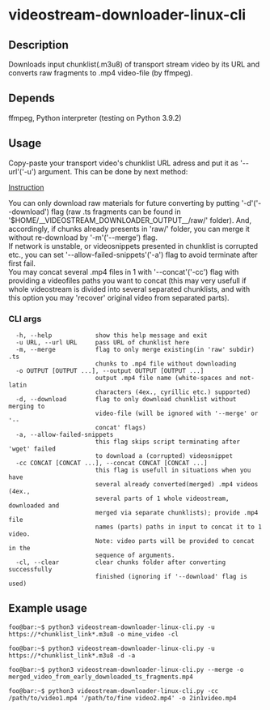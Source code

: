 # videostream-downloader-linux-cli
## Description
Downloads input chunklist(.m3u8) of transport stream video by its URL and converts raw fragments to .mp4 video-file (by ffmpeg).
## Depends
ffmpeg, Python interpreter (testing on Python 3.9.2)
## Usage
Copy-paste your transport video's chunklist URL adress and put it as '--url'('-u') argument. This can be done by next method:  

[Instruction](videostream-downloader-instr.gif)  

You can only download raw materials for future converting by putting '-d'('--download') flag (raw .ts fragments can be found in '$HOME/\_\_VIDEOSTREAM_DOWNLOADER_OUTPUT\_\_/raw/' folder). And, accordingly, if chunks already presents in 'raw/' folder, you can merge it without re-download by '-m'('--merge') flag.  
If network is unstable, or videosnippets presented in chunklist is corrupted etc., you can set '--allow-failed-snippets'('-a') flag to avoid terminate after first fail.  
You may concat several .mp4 files in 1 with '--concat'('-cc') flag with providing a videofiles paths you want to concat (this may very usefull if whole videostream is divided into several separated chunklists, and with this option you may 'recover' original video from separated parts).   
### CLI args  
```
  -h, --help            show this help message and exit  
  -u URL, --url URL     pass URL of chunklist here  
  -m, --merge           flag to only merge existing(in 'raw' subdir) .ts  
                        chunks to .mp4 file without downloading  
  -o OUTPUT [OUTPUT ...], --output OUTPUT [OUTPUT ...]  
                        output .mp4 file name (white-spaces and not-latin  
                        characters (4ex., cyrillic etc.) supported)  
  -d, --download        flag to only download chunklist without merging to  
                        video-file (will be ignored with '--merge' or '--  
                        concat' flags)
  -a, --allow-failed-snippets  
                        this flag skips script terminating after 'wget' failed  
                        to download a (corrupted) videosnippet  
  -cc CONCAT [CONCAT ...], --concat CONCAT [CONCAT ...]  
                        this flag is usefull in situations when you have  
                        several already converted(merged) .mp4 videos (4ex.,  
                        several parts of 1 whole videostream, downloaded and  
                        merged via separate chunklists); provide .mp4 file  
                        names (parts) paths in input to concat it to 1 video.  
                        Note: video parts will be provided to concat in the  
                        sequence of arguments.  
  -cl, --clear          clear chunks folder after converting successfully  
                        finished (ignoring if '--download' flag is used)  
```
## Example usage
```console
foo@bar:~$ python3 videostream-downloader-linux-cli.py -u https://*chunklist_link*.m3u8 -o mine_video -cl
```
```console
foo@bar:~$ python3 videostream-downloader-linux-cli.py -u https://*chunklist_link*.m3u8 -d -a
```
```console
foo@bar:~$ python3 videostream-downloader-linux-cli.py --merge -o merged_video_from_early_downloaded_ts_fragments.mp4
```
```console
foo@bar:~$ python3 videostream-downloader-linux-cli.py -cc /path/to/video1.mp4 '/path/to/fine video2.mp4' -o 2in1video.mp4
```
